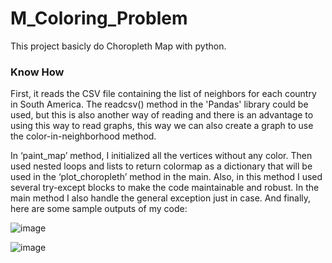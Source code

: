 # M_Coloring_Problem

This project basicly do Choropleth Map with python.

### Know How

First, it reads the CSV file containing the list of neighbors for each country in South America. The readcsv() method in the 'Pandas' library could be used, but this is also another way of reading and there is an advantage to using this way to read graphs, this way we can also create a graph to use the color-in-neighborhood method.

In ‘paint_map’ method, I initialized all the vertices without any color. Then used nested loops and lists to return colormap as a dictionary that will be used in the ‘plot_choropleth’ method in the main. Also, in this method I used several try-except blocks to make the code maintainable and robust. In the main method I also handle the general exception just in case. 
And finally, here are some sample outputs of my code:

![image](https://user-images.githubusercontent.com/73959073/175181109-6fb5a856-dbd4-4571-a26a-6b90b20d01e4.png)

![image](https://user-images.githubusercontent.com/73959073/175181212-e057fe10-de8f-448d-bb61-bd7591193619.png)


